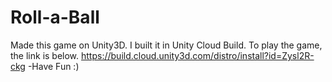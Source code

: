 # Roll-a-Ball
Made this game on Unity3D.
I built it in Unity Cloud Build.
To play the game, the link is below.
https://build.cloud.unity3d.com/distro/install?id=Zysl2R-ckg
-Have Fun :)

